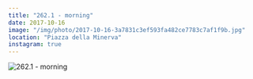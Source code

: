 ```yaml
---
title: "262.1 - morning"
date: 2017-10-16
image: "/img/photo/2017-10-16-3a7831c3ef593fa482ce7783c7af1f9b.jpg"
location: "Piazza della Minerva"
instagram: true
---
```


![262.1 - morning](/img/photo/2017-10-16-3a7831c3ef593fa482ce7783c7af1f9b.jpg)
